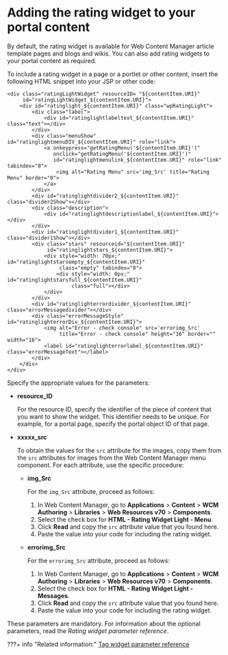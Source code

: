 # Adding the rating widget to your portal content

By default, the rating widget is available for Web Content Manager article template pages and blogs and wikis. You can also add rating widgets to your portal content as required.

To include a rating widget in a page or a portlet or other content, insert the following HTML snippet into your JSP or other code:

```
<div class="ratingLightWidget" resourceID= "${contentItem.URI}" 
     id="ratingLightWidget_${contentItem.URI}">
    <div id="ratinglight_${contentItem.URI}" class="wpRatingLight">
        <div class="label">
            <div id="ratinglightlabeltext_${contentItem.URI}" class="text"></div>
        </div>
        <div class="menuShow" id="ratinglightmenuDIV_${contentItem.URI}" role="link">
            <a onkeypress="getRatingMenu('${contentItem.URI}')" 
               onclick="getRatingMenu('${contentItem.URI}')" 
               id="ratinglightmenulink_${contentItem.URI}" role="link" tabindex="0">
                <img alt="Rating Menu" src='img_Src' title="Rating Menu" border="0">
            </a>
        </div>
        <div id="ratinglightdivider2_${contentItem.URI}" class="divider2Show"></div>
        <div class="description">
            <div id="ratinglightdescriptionlabel_${contentItem.URI}"></div>
        </div>
        <div id="ratinglightdivider1_${contentItem.URI}" class="divider1Show"></div>
        <div class="stars" resourceid="${contentItem.URI}" 
             id="ratinglightstars_${contentItem.URI}">
            <div style="width: 70px;" id="ratinglightstarsempty_${contentItem.URI}" 
                 class="empty" tabindex="0">
                <div style="width: 0px;" id="ratinglightstarsfull_${contentItem.URI}" 
                     class="full"></div>
            </div>
        </div>
        <div id="ratinglighterrordivider_${contentItem.URI}" class="errorMessagedivider"></div>
        <div class="errorMessageStyle" id="ratinglighterrorDiv_${contentItem.URI}">
            <img alt="Error - check console" src='errorimg_Src' 
                 title="Error - check console" height="16" border="" width="16">
            <label id="ratinglighterrorlabel_${contentItem.URI}" class="errorMessageText"></label>
        </div>
    </div>
</div>

```

Specify the appropriate values for the parameters:

-   **resource\_ID**

    For the resource ID, specify the identifier of the piece of content that you want to show the widget. This identifier needs to be unique. For example, for a portal page, specify the portal object ID of that page.

-   **xxxxx\_src**

    To obtain the values for the `src` attribute for the images, copy them from the `src` attributes for images from the Web Content Manager menu component. For each attribute, use the specific procedure:

    -   **img\_Src**

        For the `img_Src` attribute, proceed as follows:

        1.  In Web Content Manager, go to **Applications** \> **Content** \> **WCM Authoring** \> **Libraries** \> **Web Resources v70** \> **Components**.
        2.  Select the check box for **HTML - Rating Widget Light - Menu**.
        3.  Click **Read** and copy the `src` attribute value that you found here.
        4.  Paste the value into your code for including the rating widget.
    -   **errorimg\_Src**

        For the `errorimg_Src` attribute, proceed as follows:

        1.  In Web Content Manager, go to **Applications** \> **Content** \> **WCM Authoring** \> **Libraries** \> **Web Resources v70** \> **Components**.
        2.  Select the check box for **HTML - Rating Widget Light - Messages**.
        3.  Click **Read** and copy the `src` attribute value that you found here.
        4.  Paste the value into your code for including the rating widget.

These parameters are mandatory. For information about the optional parameters, read the *Rating widget parameter reference*.


???+ info "Related information:"
    [Tag widget parameter reference](../../../cfg_reference/parm_ref_tag_rate_widget/tag_rate_parm_ref_inl_tag_lite.md)

